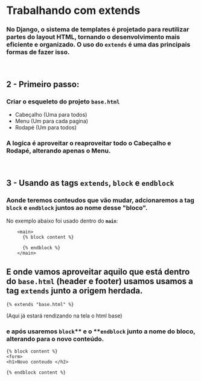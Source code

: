 # Trabalhando com extends

### No Django, o sistema de templates é projetado para reutilizar partes do layout HTML, tornando o desenvolvimento mais eficiente e organizado. O uso do **`extends`** é uma das principais formas de fazer isso.

<br/>

## 2 - Primeiro passo:

### Criar o esqueleto do projeto **`base.html`**

- Cabeçalho (Uma para todos)
- Menu (Um para cada pagina)
- Rodapé (Um para todos)

### A logica é aproveitar o reaproveitar todo o Cabeçalho e Rodapé, alterando apenas o Menu.

<br/>

## 3 - Usando as tags **`extends`**, **`block`** e **`endblock`**

### Aonde teremos conteudos que vão mudar, adcionaremos a tag **`block`** e **`endblock`** juntos ao nome desse "bloco".

No exemplo abaixo foi usado dentro do **`main`**:

```
    <main>
      {% block content %}

      {% endblock %}
    </main>
```
## E onde vamos aproveitar aquilo que está dentro do **`base.html`** (header e footer) usamos usamos a tag **`extends`** junto a origem herdada.

```  
{% extends "base.html" %}
```
(Aqui já estará rendizando na tela o html base)

### e após usaremos  `block`** e o **`endblock` junto a nome do bloco, alterando para o novo conteúdo.

```
{% block content %}
<form>
<h1>Novo conteudo </h2>

{% endblock content %}

```